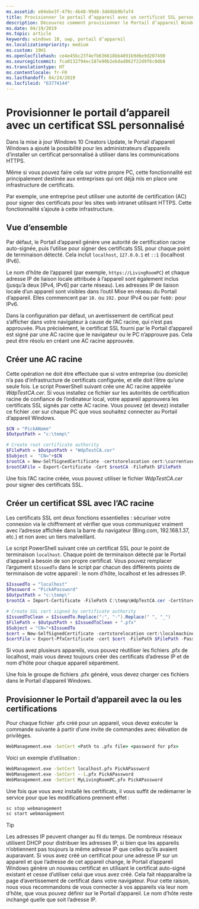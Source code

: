 ```yaml
---
ms.assetid: e04ebe3f-479c-4b48-99d8-3dd4bb9bfaf4
title: Provisionner le portail d’appareil avec un certificat SSL personnalisé
description: Découvrez comment provisionner le Portail d’appareil Windows avec un certificat personnalisé à utiliser dans les communications HTTPS.
ms.date: 04/19/2019
ms.topic: article
keywords: windows 10, uwp, portail d’appareil
ms.localizationpriority: medium
ms.custom: 19H1
ms.openlocfilehash: ce4e45bc23f4efb636618bb4891b9d6e9d207490
ms.sourcegitcommit: fca0132794ec187e90b2ebdad862f22d9f6c0db8
ms.translationtype: HT
ms.contentlocale: fr-FR
ms.lasthandoff: 04/24/2019
ms.locfileid: "63774144"
---
```

# <a name="provision-device-portal-with-a-custom-ssl-certificate"></a>Provisionner le portail d’appareil avec un certificat SSL personnalisé

Dans la mise à jour Windows 10 Creators Update, le Portail d’appareil Windows a ajouté la possibilité pour les administrateurs d’appareils d’installer un certificat personnalisé à utiliser dans les communications HTTPS.

Même si vous pouvez faire cela sur votre propre PC, cette fonctionnalité est principalement destinée aux entreprises qui ont déjà mis en place une infrastructure de certificats.  

Par exemple, une entreprise peut utiliser une autorité de certification (AC) pour signer des certificats pour les sites web intranet utilisant HTTPS. Cette fonctionnalité s’ajoute à cette infrastructure.

## <a name="overview"></a>Vue d’ensemble

Par défaut, le Portail d’appareil génère une autorité de certification racine auto-signée, puis l’utilise pour signer des certificats SSL pour chaque point de terminaison détecté. Cela inclut `localhost`, `127.0.0.1` et `::1` (localhost IPv6).

Le nom d’hôte de l’appareil (par exemple, `https://LivingRoomPC`) et chaque adresse IP de liaison locale attribuée à l’appareil sont également inclus (jusqu’à deux [IPv4, IPv6] par carte réseau).
Les adresses IP de liaison locale d’un appareil sont visibles dans l’outil Mise en réseau du Portail d’appareil. Elles commencent par `10.` ou `192.` pour IPv4 ou par `fe80:` pour IPv6.

Dans la configuration par défaut, un avertissement de certificat peut s’afficher dans votre navigateur à cause de l’AC racine, qui n’est pas approuvée. Plus précisément, le certificat SSL fourni par le Portail d’appareil est signé par une AC racine que le navigateur ou le PC n’approuve pas. Cela peut être résolu en créant une AC racine approuvée.

## <a name="create-a-root-ca"></a>Créer une AC racine

Cette opération ne doit être effectuée que si votre entreprise (ou domicile) n’a pas d’infrastructure de certificats configurée, et elle doit l’être qu’une seule fois. Le script PowerShell suivant crée une AC racine appelée _WdpTestCA.cer_. Si vous installez ce fichier sur les autorités de certification racine de confiance de l’ordinateur local, votre appareil approuvera les certificats SSL signés par cette AC racine. Vous pouvez (et devez) installer ce fichier .cer sur chaque PC que vous souhaitez connecter au Portail d’appareil Windows.  

```PowerShell
$CN = "PickAName"
$OutputPath = "c:\temp\"

# Create root certificate authority
$FilePath = $OutputPath + "WdpTestCA.cer"
$Subject =  "CN="+$CN
$rootCA = New-SelfSignedCertificate -certstorelocation cert:\currentuser\my -Subject $Subject -HashAlgorithm "SHA512" -KeyUsage CertSign,CRLSign
$rootCAFile = Export-Certificate -Cert $rootCA -FilePath $FilePath
```

Une fois l’AC racine créée, vous pouvez utiliser le fichier _WdpTestCA.cer_ pour signer des certificats SSL.

## <a name="create-an-ssl-certificate-with-the-root-ca"></a>Créer un certificat SSL avec l’AC racine

Les certificats SSL ont deux fonctions essentielles : sécuriser votre connexion via le chiffrement et vérifier que vous communiquez vraiment avec l’adresse affichée dans la barre du navigateur (Bing.com, 192.168.1.37, etc.) et non avec un tiers malveillant.

Le script PowerShell suivant crée un certificat SSL pour le point de terminaison `localhost`. Chaque point de terminaison détecté par le Portail d’appareil a besoin de son propre certificat. Vous pouvez remplacer l’argument `$IssuedTo` dans le script par chacun des différents points de terminaison de votre appareil : le nom d’hôte, localhost et les adresses IP.

```PowerShell
$IssuedTo = "localhost"
$Password = "PickAPassword"
$OutputPath = "c:\temp\"
$rootCA = Import-Certificate -FilePath C:\temp\WdpTestCA.cer -CertStoreLocation Cert:\CurrentUser\My\

# Create SSL cert signed by certificate authority
$IssuedToClean = $IssuedTo.Replace(":", "-").Replace(" ", "_")
$FilePath = $OutputPath + $IssuedToClean + ".pfx"
$Subject = "CN="+$IssuedTo
$cert = New-SelfSignedCertificate -certstorelocation cert:\localmachine\my -Subject $Subject -DnsName $IssuedTo -Signer $rootCA -HashAlgorithm "SHA512"
$certFile = Export-PfxCertificate -cert $cert -FilePath $FilePath -Password (ConvertTo-SecureString -String $Password -Force -AsPlainText)
```

Si vous avez plusieurs appareils, vous pouvez réutiliser les fichiers .pfx de localhost, mais vous devez toujours créer des certificats d’adresse IP et de nom d’hôte pour chaque appareil séparément.

Une fois le groupe de fichiers .pfx généré, vous devez charger ces fichiers dans le Portail d’appareil Windows.

## <a name="provision-device-portal-with-the-certifications"></a>Provisionner le Portail d’appareil avec la ou les certifications

Pour chaque fichier .pfx créé pour un appareil, vous devez exécuter la commande suivante à partir d’une invite de commandes avec élévation de privilèges.

```cmd
WebManagement.exe -SetCert <Path to .pfx file> <password for pfx>
```

Voici un exemple d’utilisation :

```cmd
WebManagement.exe -SetCert localhost.pfx PickAPassword
WebManagement.exe -SetCert --1.pfx PickAPassword
WebManagement.exe -SetCert MyLivingRoomPC.pfx PickAPassword
```

Une fois que vous avez installé les certificats, il vous suffit de redémarrer le service pour que les modifications prennent effet :

```cmd
sc stop webmanagement
sc start webmanagement
```

> [!TIP]
> Les adresses IP peuvent changer au fil du temps.
De nombreux réseaux utilisent DHCP pour distribuer les adresses IP, si bien que les appareils n’obtiennent pas toujours la même adresse IP que celles qu’ils avaient auparavant. Si vous avez créé un certificat pour une adresse IP sur un appareil et que l’adresse de cet appareil change, le Portail d’appareil Windows génère un nouveau certificat en utilisant le certificat auto-signé existant et cesse d’utiliser celui que vous avez créé. Cela fait réapparaître la page d’avertissement de certificat dans votre navigateur. Pour cette raison, nous vous recommandons de vous connecter à vos appareils via leur nom d’hôte, que vous pouvez définir sur le Portail d’appareil. Le nom d’hôte reste inchangé quelle que soit l’adresse IP.
